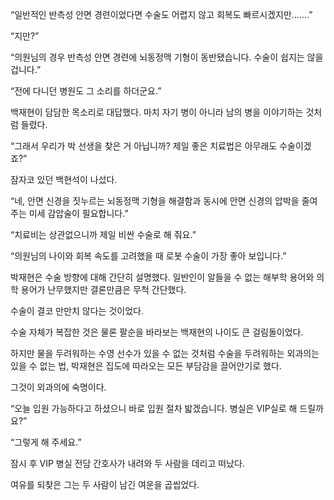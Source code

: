 “일반적인 반측성 안면 경련이었다면 수술도 어렵지 않고 회복도 빠르시겠지만…….”

“지만?”

“의원님의 경우 반측성 안면 경련에 뇌동정맥 기형이 동반됐습니다. 수술이 쉽지는 않을 겁니다.”

“전에 다니던 병원도 그 소리를 하더군요.”

백재현이 담담한 목소리로 대답했다. 마치 자기 병이 아니라 남의 병을 이야기하는 것처럼 들렸다.

“그래서 우리가 박 선생을 찾은 거 아닙니까? 제일 좋은 치료법은 아무래도 수술이겠죠?”

잠자코 있던 백현석이 나섰다.

“네, 안면 신경을 짓누르는 뇌동정맥 기형을 해결함과 동시에 안면 신경의 압박을 줄여 주는 미세 감압술이 필요합니다.”

“치료비는 상관없으니까 제일 비싼 수술로 해 줘요.”

“의원님의 나이와 회복 속도를 고려했을 때 로봇 수술이 가장 좋아 보입니다.”

박재현은 수술 방향에 대해 간단히 설명했다. 일반인이 알들을 수 없는 해부학 용어와 의학 용어가 난무했지만 결론만큼은 무척 간단했다.

수술이 결코 만만치 않다는 것이었다.

수술 자체가 복잡한 것은 물론 팔순을 바라보는 백재현의 나이도 큰 걸림돌이었다.

하지만 물을 두려워하는 수영 선수가 있을 수 없는 것처럼 수술을 두려워하는 외과의는 있을 수 없는 법, 박재현은 집도에 따라오는 모든 부담감을 끌어안기로 했다.

그것이 외과의에 숙명이다.

“오늘 입원 가능하다고 하셨으니 바로 입원 절차 밟겠습니다. 병실은 VIP실로 해 드릴까요?”

“그렇게 해 주세요.”

잠시 후 VIP 병실 전담 간호사가 내려와 두 사람을 데리고 떠났다.

여유를 되찾은 그는 두 사람이 남긴 여운을 곱씹었다.